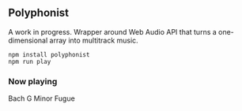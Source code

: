 ## Polyphonist

A work in progress.
Wrapper around Web Audio API that turns a one-dimensional array into multitrack music.

`npm install polyphonist`  
`npm run play`

### Now playing

Bach G Minor Fugue
